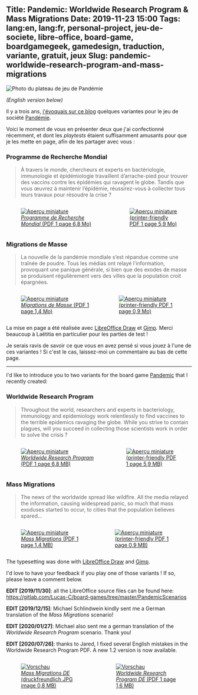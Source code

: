 Title: Pandemic: Worldwide Research Program & Mass Migrations
Date: 2019-11-23 15:00
Tags: lang:en, lang:fr, personal-project, jeu-de-societe, libre-office, board-game, boardgamegeek, gamedesign, traduction, variante, gratuit, jeux
Slug: pandemic-worldwide-research-program-and-mass-migrations
---
![Photo du plateau de jeu de Pandémie](images/2019/11/Pandemic-Photo-Header.jpg)

_(English version below)_

Il y a trois ans, [j'évoquais sur ce blog](resources-pour-mr-jack-et-pandemie.html)
quelques variantes pour le jeu de société [Pandémie](https://boardgamegeek.com/boardgame/30549/pandemic).

Voici le moment de vous en présenter deux que j'ai confectionné récemment,
et dont les _playtests_ étaient suffisamment amusants pour que je les mette en page,
afin de les partager avec vous :

### Programme de Recherche Mondial

> À travers le monde, chercheurs et experts en bactériologie, immunologie et épidémiologie
> travaillent d’arrache-pied pour trouver des vaccins contre les épidémies qui ravagent le globe.
> Tandis que vous œuvrez à maintenir l’épidémie, réussirez-vous à collecter tous leurs travaux
> pour résoudre la crise ?

<div class="imgs">
  <a href="images/jeux/Pandemic%20Scenario%20Worldwide%20Research%20Program%20FR%20v1.0.pdf">
    <figure>
      <img alt="Aperçu miniature" src="images/2019/11/thumbnail_WorldwideResearchProgram.jpg">
      <figcaption><em>Programme de Recherche Mondial</em> (PDF 1 page 6,8 Mo)</figcaption>
    </figure>
  </a>
  <a href="images/jeux/Pandemic%20Scenario%20Worldwide%20Research%20Program%20FR%20v1.0%20printerfriendly.pdf">
    <figure>
      <img alt="Aperçu miniature" src="images/2019/11/thumbnail_lightweigth_WorldwideResearchProgram.jpg">
      <figcaption>(printer-friendly PDF 1 page 5,9 Mo)</figcaption>
    </figure>
  </a>
</div>

### Migrations de Masse

> La nouvelle de la pandémie mondiale s’est répandue comme une traînée de poudre.
> Tous les médias ont relayé l’information, provoquant une panique générale,
> si bien que des exodes de masse se produisent régulièrement vers des villes
> que la population croit épargnées.

<div class="imgs">
  <a href="images/jeux/Pandemic%20Scenario%20Mass%20Migrations%20FR%20v1.0.pdf">
    <figure>
      <img alt="Aperçu miniature" src="images/2019/11/thumbnail_MassMigrations.jpg">
      <figcaption><em>Migrations de Masse</em> (PDF 1 page 1,4 Mo)</figcaption>
    </figure>
  </a>
  <a href="images/jeux/Pandemic%20Scenario%20Mass%20Migrations%20FR%20v1.0%20printerfriendly.pdf">
    <figure>
      <img alt="Aperçu miniature" src="images/2019/11/thumbnail_lightweigth_MassMigrations.jpg">
      <figcaption>(printer-friendly PDF 1 page 0,9 Mo)</figcaption>
    </figure>
  </a>
</div>

La mise en page a été réalisée avec [LibreOffice Draw](https://libreoffice.org/discover/draw/)
et [Gimp](https://www.gimp.org). Merci beaucoup à Laëtitia en particulier pour les parties de test !

Je serais ravis de savoir ce que vous en avez pensé si vous jouez à l'une de ces variantes !
Si c'est le cas, laissez-moi un commentaire au bas de cette page.

---

I'd like to introduce you to two variants for the board game [Pandemic](https://boardgamegeek.com/boardgame/30549/pandemic)
that I recently created:

### Worldwide Research Program

> Throughout the world, researchers and experts in bacteriology, immunology and epidemiology
> work relentlessly to find vaccines to the terrible epidemics ravaging the globe.
> While you strive to contain plagues, will you succeed in collecting
> those scientists work in order to solve the crisis ?

<div class="imgs">
  <a href="images/jeux/Pandemic%20Scenario%20Worldwide%20Research%20Program%20EN%20v1.2.pdf">
    <figure>
      <img alt="Aperçu miniature" src="images/2019/11/thumbnail_WorldwideResearchProgram.jpg">
      <figcaption><em>Worldwide Research Program</em> (PDF 1 page 6,8 MB)</figcaption>
    </figure>
  </a>
  <a href="images/jeux/Pandemic%20Scenario%20Worldwide%20Research%20Program%20EN%20v1.2%20printerfriendly.pdf">
    <figure>
      <img alt="Aperçu miniature" src="images/2019/11/thumbnail_lightweigth_WorldwideResearchProgram.jpg">
      <figcaption>(printer-friendly PDF 1 page 5,9 MB)</figcaption>
    </figure>
  </a>
</div>

### Mass Migrations

> The news of the worldwide spread like wildfire. All the media relayed the information,
> causing widespread panic, so much that mass exoduses started to occur,
> to cities that the population believes spared…

<div class="imgs">
  <a href="images/jeux/Pandemic%20Scenario%20Mass%20Migrations%20EN%20v1.1.pdf">
    <figure>
      <img alt="Aperçu miniature" src="images/2019/11/thumbnail_MassMigrations.jpg">
      <figcaption><em>Mass Migrations</em> (PDF 1 page 1,4 MB)</figcaption>
    </figure>
  </a>
  <a href="images/jeux/Pandemic%20Scenario%20Mass%20Migrations%20EN%20v1.1%20printerfriendly.pdf">
    <figure>
      <img alt="Aperçu miniature" src="images/2019/11/thumbnail_lightweigth_MassMigrations.jpg">
      <figcaption>(printer-friendly PDF 1 page 0,9 MB)</figcaption>
    </figure>
  </a>
</div>

The typesetting was done with [LibreOffice Draw](https://libreoffice.org/discover/draw/)
and [Gimp](https://www.gimp.org).

I'd love to have your feedback if you play one of those variants !
If so, please leave a comment below.

**EDIT [2019/11/30]**: all the LibreOffice source files can be found here:
<https://gitlab.com/Lucas-C/board-games/tree/master/PandemicScenarios>

**EDIT [2019/12/15]**: Michael Schlindwein kindly sent me a German translation of the _Mass Migrations_ scenario!

**EDIT [2020/01/27]**: Michael also sent me a german translation of the _Worldwide Research Program_ scenario.
Thank you!

**EDIT [2020/07/26]**: thanks to Jared, I fixed several English mistakes in the Worldwide Research Program PDF.
A new 1.2 version is now available.

<div class="imgs">
  <a href="images/jeux/Pandemic%20Scenario%20Mass%20Migrations%20DE%20druckfreundlich.jpg">
    <figure>
      <img alt="Vorschau" src="images/jeux/Pandemic%20Scenario%20Mass%20Migrations%20DE%20druckfreundlich.jpg">
      <figcaption><em>Mass Migrations DE</em> (druckfreundlich JPG image 0,8 MB)</figcaption>
    </figure>
  </a>
  <a href="images/jeux/Pandemic%20Scenario%20Worldwide%20Research%20Program%20DE.pdf">
    <figure>
      <img alt="Vorschau" src="images/2019/11/thumbnail_WorldwideResearchProgram_DE.jpg">
      <figcaption><em>Worldwide Research Program DE</em> (PDF 1 page 1,6 MB)</figcaption>
    </figure>
  </a>
</div>

<style>
.imgs {
    display: flex;
    justify-content: center;
    align-items: center;
}
</style>
